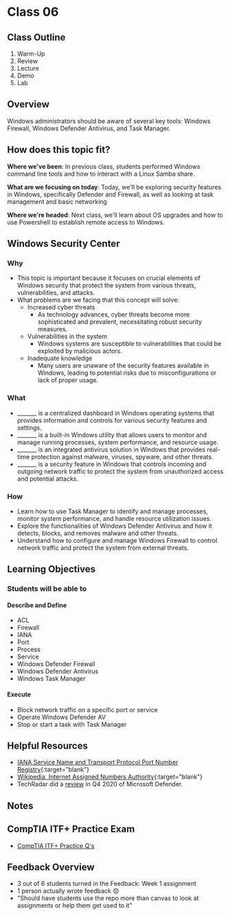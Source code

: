 # Class 06

## Class Outline

1. Warm-Up
1. Review
1. Lecture
1. Demo
1. Lab 

## Overview

Windows administrators should be aware of several key tools: Windows Firewall, Windows Defender Antivirus, and Task Manager.

## How does this topic fit?

**Where we've been**:
In previous class, students performed Windows command line tools and how to interact with a Linux Samba share.

**What are we focusing on today**:
Today, we'll be exploring security features in Windows, specifically Defender and Firewall, as well as looking at task management and basic networking

**Where we're headed**:
Next class, we'll learn about OS upgrades and how to use Powershell to establish remote access to Windows.

## Windows Security Center

### Why
- This topic is important because it focuses on crucial elements of Windows security that protect the system from various threats, vulnerabilities, and attacks. 
- What problems are we facing that this concept will solve:
  - Increased cyber threats
    - As technology advances, cyber threats become more sophisticated and prevalent, necessitating robust security measures.
  - Vulnerabilities in the system
    - Windows systems are susceptible to vulnerabilities that could be exploited by malicious actors.
  - Inadequate knowledge
    - Many users are unaware of the security features available in Windows, leading to potential risks due to misconfigurations or lack of proper usage.

### What
- _______ is a centralized dashboard in Windows operating systems that provides information and controls for various security features and settings.
- _______ is a built-in Windows utility that allows users to monitor and manage running processes, system performance, and resource usage.
- _______ is an integrated antivirus solution in Windows that provides real-time protection against malware, viruses, spyware, and other threats.
- _______ is a security feature in Windows that controls incoming and outgoing network traffic to protect the system from unauthorized access and potential attacks.

### How
- Learn how to use Task Manager to identify and manage processes, monitor system performance, and handle resource utilization issues.
- Explore the functionalities of Windows Defender Antivirus and how it detects, blocks, and removes malware and other threats.
- Understand how to configure and manage Windows Firewall to control network traffic and protect the system from external threats.

<!-- ### Experimentation and Discovery Ideas
  - Provide some ideas here for how the instructor can be interactive with the students
  - Can this be built using the Socratic method?
  - Can we use breakout or small group sessions -->

## Learning Objectives

### Students will be able to

#### Describe and Define

- ACL
- Firewall
- IANA
- Port
- Process
- Service
- Windows Defender Firewall
- Windows Defender Antivirus
- Windows Task Manager

#### Execute

- Block network traffic on a specific port or service
- Operate Windows Defender AV
- Stop or start a task with Task Manager

## Helpful Resources

- [IANA Service Name and Transport Protocol Port Number Registry](https://www.iana.org/assignments/service-names-port-numbers/service-names-port-numbers.xhtml){:target="blank"}
- [Wikipedia, Internet Assigned Numbers Authority](https://en.wikipedia.org/wiki/Internet_Assigned_Numbers_Authority){:target="blank"}
- TechRadar did a [review](https://www.techradar.com/reviews/windows-defender) in Q4 2020 of Microsoft Defender.

## Notes

## CompTIA ITF+ Practice Exam
- [CompTIA ITF+ Practice Q's](./compTIA-practice.pdf)

## Feedback Overview
- 3 out of 6 students turned in the Feedback: Week 1 assignment
- 1 person actually wrote feedback 😟
- "Should have students use the repo more than canvas to look at assignments or help them get used to it"